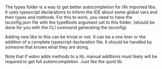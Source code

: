 The types folder is a way to get better autocompletion for iife imported libs.
It uses typescript declarations to inform the IDE about some global vars and their types and methods.
For this to work, you need to have the tsconfig.json file with the typeRoots argument set to this folder. (should be done for you with the CLI command generating the tsconfig)

Adding new libs to this can be trivial or not.
It can be a one liner or the addition of a complete typescript declaration file.
It should be handled by someone that knows what they are doing.

Note that if wdoo adds methods to a lib, manual additions must likely will be required to get full automcompletion.
Just like the qunit lib.
